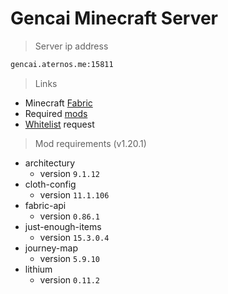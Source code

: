 # Gencai Minecraft Server

>Server ip address
```sh
gencai.aternos.me:15811
```

>Links
* Minecraft [Fabric](https://fabricmc.net)
* Required [mods](mods)
* [Whitelist](https://github.com/jvblx/mc-server/issues/new/choose) request

>Mod requirements (v1.20.1)

* architectury
    * version `9.1.12`
* cloth-config
    * version `11.1.106`
* fabric-api
    * version `0.86.1`
* just-enough-items
    * version `15.3.0.4`
* journey-map
    * version `5.9.10`
* lithium
    * version `0.11.2`
